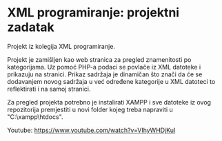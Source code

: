 # XML programiranje: projektni zadatak
Projekt iz kolegija XML programiranje.

Projekt je zamišljen kao web stranica za pregled znamenitosti po kategorijama. Uz pomoć PHP-a podaci se povlače iz XML datoteke i prikazuju na stranici. Prikaz sadržaja je dinamičan što znači da će se dodavanjem novog sadržaja u već određene kategorije u XML datoteci to reflektirati i na samoj stranici.

Za pregled projekta potrebno je instalirati XAMPP i sve datoteke iz ovog repozitorija premjestiti u novi folder kojeg treba napraviti u "C:\xampp\htdocs".

Youtube: https://www.youtube.com/watch?v=VIhyWHDjKuI
